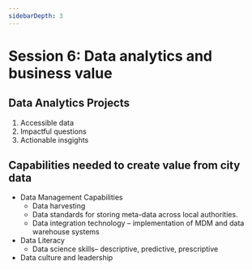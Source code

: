 ```yaml
---
sidebarDepth: 3
---
```


# Session 6: Data analytics and business value

## Data Analytics Projects

1. Accessible data
2. Impactful questions
3. Actionable insgights

## Capabilities needed to create value from city data

- Data Management Capabilities
  - Data harvesting
  - Data standards for storing meta-data across local authorities.
  - Data integration technology – implementation of MDM and data warehouse systems
- Data Literacy
  - Data science skills– descriptive, predictive, prescriptive
- Data culture and leadership
